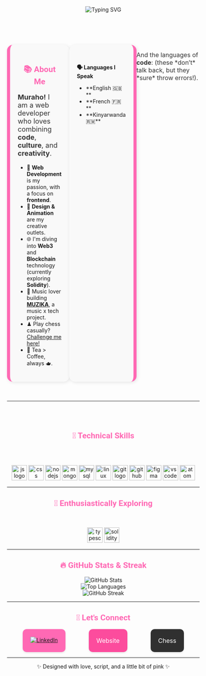 <div align="center">
  <img src="https://readme-typing-svg.demolab.com?font=Roboto+mono&size=40&duration=3000&color=FF69B4&center=true&vCenter=true&width=435&lines=Hey..+It's+Lyse%F0%9F%91%8B;I'm+a+Web+Dev" alt="Typing SVG"/>
</div>
<br>
<br>


<!-- "About Me" Section with Book-Like Design -->
<div style="display: flex; justify-content: center; margin: 50px 0;">
  <div style="width: 45%; background-color: #f9f9f9; padding: 20px; border-radius: 15px; box-shadow: 2px 2px 10px rgba(0, 0, 0, 0.1); border-left: 8px solid #FF69B4;">
    <h2 align="center" style="color: #FF69B4; font-family: 'Roboto', sans-serif;">📚 About Me</h2>
    <p style="text-align: left; font-size: 18px; color: #333;">
      <strong>Muraho!</strong> I am a web developer who loves combining <strong>code</strong>, <strong>culture</strong>, and <strong>creativity</strong>.
    </p>
    <ul>
      <li>🧠 <strong>Web Development</strong> is my passion, with a focus on <strong>frontend</strong>.</li>
      <li>🎨 <strong>Design & Animation</strong> are my creative outlets.</li>
      <li>🌐 I'm diving into <strong>Web3</strong> and <strong>Blockchain</strong> technology (currently exploring <strong>Solidity</strong>).</li>
      <li>🎵 Music lover building <strong><a href="https://github.com/A-L-A/MUZIKA">MUZIKA</a></strong>, a music x tech project.</li>
      <li>♟ Play chess casually? <a href="https://www.chess.com/member/lyse-a" target="_blank">Challenge me here!</a></li>
      <li>🍵 Tea > Coffee, always 🫖.</li>
    </ul>
  </div>

  <!-- Second page -->
  <div style="width: 45%; background-color: #f9f9f9; padding: 20px; border-radius: 15px; box-shadow: 2px 2px 10px rgba(0, 0, 0, 0.1); border-right: 8px solid #FF69B4;">
    <h2 align="center" style="color: #FF69B4; font-family: 'Roboto', sans-serif;"></h2>
    <p><strong>🗣️ Languages I Speak</strong></p>
    <ul>
      <li>**English 🇬🇧**</li>
      <li>**French 🇫🇷**</li>
      <li>**Kinyarwanda 🇷🇼**</li>
    </ul>
  </div>

   <p style="font-size: 16px; color: #333;">And the languages of <strong>code</strong>:  
      (these *don’t* talk back, but they *sure* throw errors!).
    </p>

</div>

---

<br>
<br>

<h2 align="center" style="color: #FF69B4; font-family: 'Roboto', sans-serif;">🧰 Technical Skills</h2>

<br><br>
<div align="center">
  <img src="https://cdn.jsdelivr.net/gh/devicons/devicon/icons/javascript/javascript-original.svg" height="40" alt="js logo"/>
  <img src="https://cdn.jsdelivr.net/gh/devicons/devicon/icons/css3/css3-original.svg" height="40" alt="css logo"/>
  <img src="https://cdn.jsdelivr.net/gh/devicons/devicon/icons/nodejs/nodejs-original.svg" height="40" alt="nodejs logo"/>
  <img src="https://cdn.jsdelivr.net/gh/devicons/devicon/icons/mongodb/mongodb-original.svg" height="40" alt="mongodb logo"/>
  <img src="https://cdn.jsdelivr.net/gh/devicons/devicon/icons/mysql/mysql-original.svg" height="40" alt="mysql logo"/>
  <img src="https://cdn.jsdelivr.net/gh/devicons/devicon/icons/linux/linux-original.svg" height="40" alt="linux logo"/>
  <img src="https://cdn.jsdelivr.net/gh/devicons/devicon/icons/git/git-original.svg" height="40" alt="git logo"/>
  <img src="https://cdn.jsdelivr.net/gh/devicons/devicon/icons/github/github-original.svg" height="40" alt="github logo"/>
  <img src="https://cdn.jsdelivr.net/gh/devicons/devicon/icons/figma/figma-original.svg" height="40" alt="figma logo"/>
  <img src="https://cdn.jsdelivr.net/gh/devicons/devicon/icons/vscode/vscode-original.svg" height="40" alt="vscode logo"/>
  <img src="https://cdn.jsdelivr.net/gh/devicons/devicon/icons/atom/atom-original.svg" height="40" alt="atom logo"/>
</div>

---

<h2 align="center" style="color: #FF69B4; font-family: 'Roboto', sans-serif;">🌱 Enthusiastically Exploring</h2>
<br><br>

<div align="center">
  <img src="https://cdn.jsdelivr.net/gh/devicons/devicon/icons/typescript/typescript-original.svg" height="40" alt="typescript logo"/>
  <img src="https://upload.wikimedia.org/wikipedia/commons/9/98/Solidity_logo.svg" height="40" alt="solidity logo"/>
</div>

---

<h2 align="center" style="color: #FF69B4; font-family: 'Roboto', sans-serif;">🔥 GitHub Stats & Streak</h2>

<div align="center">
  <img src="https://github-readme-stats.vercel.app/api?username=A-L-A&show_icons=true&theme=radical&count_private=true" alt="GitHub Stats"/>
</div>
<div align="center">
  <img src="https://github-readme-stats.vercel.app/api/top-langs/?username=A-L-A&layout=compact&theme=radical" alt="Top Languages"/>
</div>
<div align="center">
  <img src="https://streak-stats.demolab.com?user=A-L-A&theme=rose_pine" alt="GitHub Streak"/>
</div>

---

<h2 align="center" style="color: #FF69B4; font-family: 'Roboto', sans-serif;">💌 Let's Connect</h2>

<div align="center" style="display: flex; justify-content: space-evenly; gap: 20px;">

  <div style="background-color: #FF69B4; padding: 20px; border-radius: 10px; box-shadow: 0 2px 5px rgba(0, 0, 0, 0.1);">
    <a href="https://www.linkedin.com/in/lyseaneze/">
    <img src="https://img.shields.io/badge/Linkedin-0077B5?style=for-the-badge&logo=linkedin&logoColor=white" alt="LinkedIn"/>
  </a>
  </div>
  <div style="background-color: #FC4C9D; padding: 20px; border-radius: 10px; box-shadow: 0 2px 5px rgba(0, 0, 0, 0.1);">
    <a href="https://anezelyse.com/" style="color: white; font-size: 16px; text-decoration: none;">Website</a>
  </div>
  <div style="background-color: #303030; padding: 20px; border-radius: 10px; box-shadow: 0 2px 5px rgba(0, 0, 0, 0.1);">
    <a href="https://www.chess.com/member/lyse-a" style="color: white; font-size: 16px; text-decoration: none;">Chess</a>
  </div>

</div>

---

<p align="center">
  ✨ Designed with love, script, and a little bit of pink ✨
</p>
